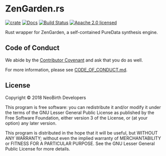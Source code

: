 # ZenGarden.rs

[![crate][crate-image]][crate-link]
[![Docs][docs-image]][docs-link]
[![Build Status][build-image]][build-link]
[![Apache 2.0 licensed][license-image]][license-link]

Rust wrapper for ZenGarden, a self-contained PureData synthesis engine.

## Code of Conduct

We abide by the [Contributor Covenant][cc] and ask that you do as well.

For more information, please see [CODE_OF_CONDUCT.md].

## License

Copyright © 2018 NeoBirth Developers

This program is free software: you can redistribute it and/or modify
it under the terms of the GNU Lesser General Public License as published
by the Free Software Foundation, either version 3 of the License, or
(at your option) any later version.

This program is distributed in the hope that it will be useful,
but WITHOUT ANY WARRANTY; without even the implied warranty of
MERCHANTABILITY or FITNESS FOR A PARTICULAR PURPOSE.  See the
GNU Lesser General Public License for more details.

[crate-image]: https://img.shields.io/crates/v/zengarden.svg
[crate-link]: https://crates.io/crates/zengarden
[docs-image]: https://docs.rs/zengarden/badge.svg
[docs-link]: https://docs.rs/zengarden/
[build-image]: https://secure.travis-ci.org/NeoBirth/ZenGarden.rs.svg?branch=master
[build-link]: https://travis-ci.org/NeoBirth/ZenGarden
[license-image]: https://img.shields.io/badge/license-LGPL%203.0-blue.svg
[license-link]: https://github.com/NeoBirth/ZenGarden/blob/master/COPYING.LESSER
[cc]: https://contributor-covenant.org
[CODE_OF_CONDUCT.md]: https://github.com/NeoBirth/ZenGarden.rs/blob/master/CODE_OF_CONDUCT.md

